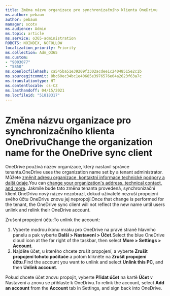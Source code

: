 ```yaml
---
title: Změna názvu organizace pro synchronizačního klienta OneDrivu
ms.author: pebaum
author: pebaum
manager: scotv
ms.audience: Admin
ms.topic: article
ms.service: o365-administration
ROBOTS: NOINDEX, NOFOLLOW
localization_priority: Priority
ms.collection: Adm_O365
ms.custom:
- "9003077"
- "5850"
ms.openlocfilehash: ca545ba51e39209f3302acdee1c24048515e2c1b
ms.sourcegitcommit: 8bc60ec34bc1e40685e3976576e04a2623f63a7c
ms.translationtype: HT
ms.contentlocale: cs-CZ
ms.lasthandoff: 04/15/2021
ms.locfileid: "51818317"
---
```

# <a name="change-the-organization-name-for-the-onedrive-sync-client"></a><span data-ttu-id="4636a-102">Změna názvu organizace pro synchronizačního klienta OneDrivu</span><span class="sxs-lookup"><span data-stu-id="4636a-102">Change the organization name for the OneDrive sync client</span></span>

<span data-ttu-id="4636a-103">OneDrive používá název organizace, který nastavil správce tenanta.</span><span class="sxs-lookup"><span data-stu-id="4636a-103">OneDrive uses the organization name set by a tenant administrator.</span></span>  <span data-ttu-id="4636a-104">Můžete [změnit adresu organizace, kontaktní informace technické podpory a další údaje](https://docs.microsoft.com/microsoft-365/admin/manage/change-address-contact-and-more).</span><span class="sxs-lookup"><span data-stu-id="4636a-104">You can [change your organization's address, technical contact, and more](https://docs.microsoft.com/microsoft-365/admin/manage/change-address-contact-and-more).</span></span> <span data-ttu-id="4636a-105">Jakmile bude tato změna tenanta provedená, synchronizační klient OneDrivu nový název nezobrazí, dokud uživatelé nezruší propojení svého účtu OneDrivu znovu jej nepropojí.</span><span class="sxs-lookup"><span data-stu-id="4636a-105">Once that change is performed for the tenant, the OneDrive sync client will not reflect the new name until users unlink and relink their OneDrive account.</span></span>

<span data-ttu-id="4636a-106">Zrušení propojení účtu:</span><span class="sxs-lookup"><span data-stu-id="4636a-106">To unlink the account:</span></span>

1. <span data-ttu-id="4636a-107">Vyberte modrou ikonu mraku pro OneDrive na pravé straně hlavního panelu a pak vyberte  **Další > Nastavení > Účet**.</span><span class="sxs-lookup"><span data-stu-id="4636a-107">Select the blue OneDrive cloud icon at the far right of the taskbar, then select  **More > Settings > Account**.</span></span>
2. <span data-ttu-id="4636a-108">Najděte účet, u kterého chcete zrušit propojení, a vyberte **Zrušit propojení tohoto počítače** a potom klikněte na  **Zrušit propojení účtu**.</span><span class="sxs-lookup"><span data-stu-id="4636a-108">Find the account you want to unlink and select  **Unlink this PC**, and then  **Unlink account**.</span></span>

<span data-ttu-id="4636a-109">Pokud chcete účet znovu propojit, vyberte  **Přidat účet** na kartě **Účet** v Nastavení a znovu se přihlaste k OneDrivu.</span><span class="sxs-lookup"><span data-stu-id="4636a-109">To relink the account, select  **Add an account** from the  **Account** tab in Settings, and sign back into OneDrive.</span></span>